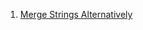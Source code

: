 1. [Merge Strings Alternatively]("https://leetcode.com/problems/merge-strings-alternately/solutions/3904816/easy-go-solution-o-n-clear-explanation/?envType=study-plan-v2&envId=leetcode-75")

